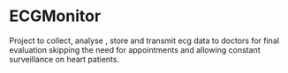 # ECGMonitor
Project to collect, analyse , store and transmit ecg data to doctors for final evaluation skipping the need for appointments and allowing constant surveillance on heart patients.
